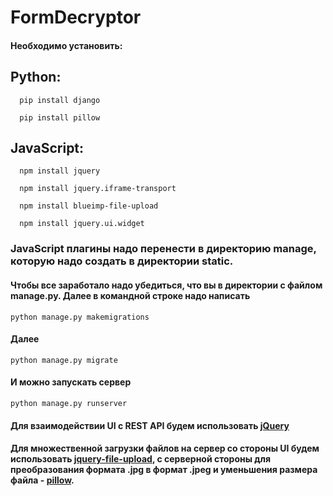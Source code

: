 # FormDecryptor
#### Необходимо установить:
## Python:
``` shell
  pip install django
```
``` shell
  pip install pillow
```
## JavaScript:
```shell
  npm install jquery
```
``` shell 
  npm install jquery.iframe-transport
```
``` shell 
  npm install blueimp-file-upload
```
``` shell 
  npm install jquery.ui.widget
```
### JavaScript плагины надо перенести в директорию manage, которую надо создать в директории static.

#### Чтобы все заработало надо убедиться, что вы в директории с файлом manage.py. Далее в командной строке надо написать 
```python manage.py makemigrations```
#### Далее
```python manage.py migrate```
#### И можно запускать сервер
```python manage.py runserver```
#### Для взаимодействии UI с REST API будем использовать [jQuery](https://github.com/jquery/jquery)
#### Для множественной загрузки файлов на сервер со стороны UI будем использовать [jquery-file-upload](https://github.com/blueimp/jQuery-File-Upload), с серверной стороны для преобразования формата .jpg в формат .jpeg и уменьшения размера файла - [pillow](https://github.com/python-pillow/Pillow).

